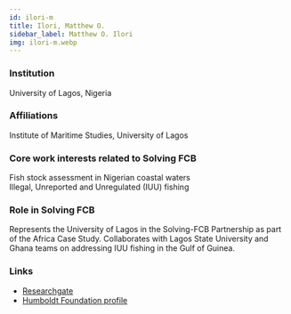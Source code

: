```yaml
---
id: ilori-m
title: Ilori, Matthew O.
sidebar_label: Matthew O. Ilori
img: ilori-m.webp
---
```


### Institution

University of Lagos, Nigeria

### Affiliations

Institute of Maritime Studies, University of Lagos

### Core work interests related to Solving FCB

Fish stock assessment in Nigerian coastal waters  
Illegal, Unreported and Unregulated (IUU) fishing

### Role in Solving FCB

Represents the University of Lagos in the Solving-FCB Partnership as part of the Africa Case Study. Collaborates with Lagos State University and Ghana teams on addressing IUU fishing in the Gulf of Guinea.

### Links
- [Researchgate](https://www.researchgate.net/profile/Matthew-Ilori)
- [Humboldt Foundation profile](https://www.humboldt-foundation.de/en/connect/explore-the-humboldt-network/singleview/1067626/prof-dr-matthew-olusoji-ilori)

